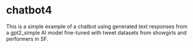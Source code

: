 # chatbot4
This is a simple example of a chatbot using generated text responses from a gpt2_simple AI model fine-tuned with tweet datasets from showgirls and performers in SF. 
